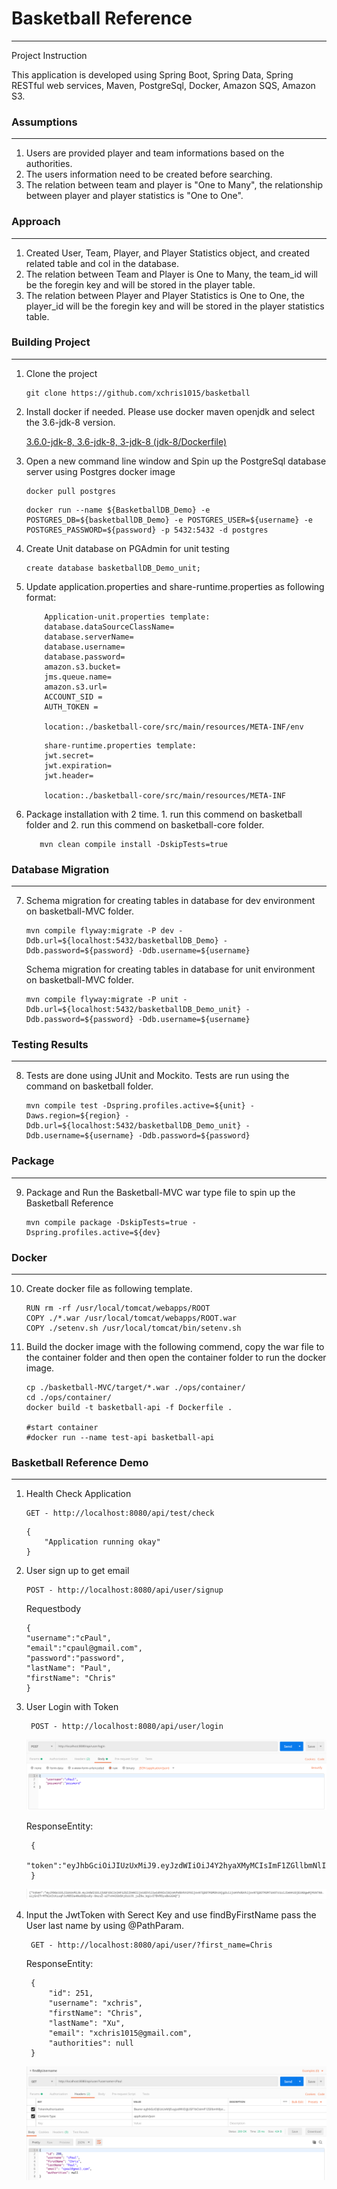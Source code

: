 # Basketball Reference
---
Project Instruction

This application is developed using Spring Boot, Spring Data, Spring RESTful web services, Maven, PostgreSql, Docker, Amazon SQS, Amazon S3.

### Assumptions
---
1. Users are provided player and team informations based on the authorities.
2. The users information need to be created before searching.
3. The relation between team and player is "One to Many", the relationship between player and player statistics is "One to One".

### Approach
---
1. Created User, Team, Player, and Player Statistics object, and created related table and col in the database.
2. The relation between Team and Player is One to Many, the team_id will be the foregin key and will be stored in the player table.
3. The relation between Player and Player Statistics is One to One, the player_id will be the foregin key and will be stored in the player statistics table.



### Building Project
---
1. Clone the project
	```
	git clone https://github.com/xchris1015/basketball
	```
2. Install docker if needed. Please use docker maven openjdk and select the 3.6-jdk-8 version.
    
    [3.6.0-jdk-8, 3.6-jdk-8, 3-jdk-8 (jdk-8/Dockerfile)](https://hub.docker.com/_/maven?tab=description)

3. Open a new command line window and Spin up the PostgreSql database server using Postgres docker image
    ```
    docker pull postgres
    ```
    ```
    docker run --name ${BasketballDB_Demo} -e POSTGRES_DB=${basketballDB_Demo} -e POSTGRES_USER=${username} -e POSTGRES_PASSWORD=${password} -p 5432:5432 -d postgres
    ```
4. Create Unit database on PGAdmin for unit testing

     ```
     create database basketballDB_Demo_unit;
     ```
5. Update application.properties and share-runtime.properties as following format:
    
    ```
        Application-unit.properties template:
        database.dataSourceClassName=
        database.serverName=
        database.username=
        database.password=
        amazon.s3.bucket=
        jms.queue.name=
        amazon.s3.url=
        ACCOUNT_SID = 
        AUTH_TOKEN = 
        
        location:./basketball-core/src/main/resources/META-INF/env 
    ```
    
    ```
        share-runtime.properties template:
        jwt.secret=
        jwt.expiration=
        jwt.header=
            
        location:./basketball-core/src/main/resources/META-INF
      ```
    
6. Package installation with 2 time. 1. run this commend on basketball folder and 2. run this commend on basketball-core folder.
     ```
        mvn clean compile install -DskipTests=true
     ```   
     
### Database Migration
---
7. Schema migration for creating tables in database for dev environment on basketball-MVC folder.
     ```
     mvn compile flyway:migrate -P dev -Ddb.url=${localhost:5432/basketballDB_Demo} -Ddb.password=${password} -Ddb.username=${username}
     ```
     
   Schema migration for creating tables in database for unit environment on basketball-MVC folder.
     ```
     mvn compile flyway:migrate -P unit -Ddb.url=${localhost:5432/basketballDB_Demo_unit} -Ddb.password=${password} -Ddb.username=${username}
     ```
     
### Testing Results
---  

8. Tests are done using JUnit and Mockito. Tests are run using the command on basketball folder.

     ```
     mvn compile test -Dspring.profiles.active=${unit} -Daws.region=${region} -Ddb.url=${localhost:5432/basketballDB_Demo_unit} -Ddb.username=${username} -Ddb.password=${password} 
     ```

### Package
---
9. Package and Run the Basketball-MVC war type file to spin up the Basketball Reference
    
    ```
    mvn compile package -DskipTests=true -Dspring.profiles.active=${dev}
    ```

### Docker
---

10. Create docker file as following template.
    ```
    RUN rm -rf /usr/local/tomcat/webapps/ROOT
    COPY ./*.war /usr/local/tomcat/webapps/ROOT.war
    COPY ./setenv.sh /usr/local/tomcat/bin/setenv.sh
    ```
    
12. Build the docker image with the following commend, copy the war file to the container folder and then open the container folder to run the docker image.
    ```
    cp ./basketball-MVC/target/*.war ./ops/container/
    cd ./ops/container/
    docker build -t basketball-api -f Dockerfile .
   
    #start container
    #docker run --name test-api basketball-api
    ```

### Basketball Reference Demo
---

1.  Health Check Application
    ```
    GET - http://localhost:8080/api/test/check
    ```
    
    ```
    {
	    "Application running okay"
    }
    ``` 

2.  User sign up to get email 
    ```
    POST - http://localhost:8080/api/user/signup
    ```
    Requestbody
    ```
    {
	"username":"cPaul",
	"email":"cpaul@gmail.com",
	"password":"password",
	"lastName": "Paul",
	"firstName": "Chris"
    }
    ``` 

3. User Login with Token 
	
		POST - http://localhost:8080/api/user/login
   		
   ![signup](https://github.com/xchris1015/basketball/blob/master/ReadmePicture/signup.png)
   
   ResponseEntity:
	
		{
		"token":"eyJhbGciOiJIUzUxMiJ9.eyJzdWIiOiJ4Y2hyaXMyMCIsImF1ZGllbmNlIjoid2ViIiwidXNlcl9jcmVhdGVkX2F0IjoxNTQ1NDI2MjUxMTYzLCJjcmVdGVkIjoxNTQ3OTMyNjI4NTUzLCJleHAiOjE1NDgwMTkwMjh9.wosIv6mGFxR4exxfjtVkwRBM_VNrToaw709AB88mnuO_Ha5AVz7U4Y5bWoWJSSRdDA4HD3pIiVwq2WlioI6dQ"
		}
		
   ![token](https://github.com/xchris1015/basketball/blob/master/ReadmePicture/token.png)
   
4. Input the JwtToken with Serect Key and use findByFirstName pass the User last name by using @PathParam.
    
        GET - http://localhost:8080/api/user/?first_name=Chris  
    
    ResponseEntity:
	
        {
            "id": 251,
            "username": "xchris",
            "firstName": "Chris",
            "lastName": "Xu",
            "email": "xchris1015@gmail.com",
            "authorities": null
        }
        
    ![findByUsername](https://github.com/xchris1015/basketball/blob/master/ReadmePicture/findByUsername.png)


